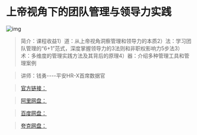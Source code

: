 # 上帝视角下的团队管理与领导力实践

![img]()

> 简介：课程收益1）道：从上帝视角洞察管理和领导力的本质2）法：学习团队管理的“6+1”范式，深度掌握领导力的3法则和非职权影响力5步法3）术：多维度的管理实践方法及其背后的原理4）器：介绍多种管理工具和管理案例

> 讲师：钱勇----平安HR-X首席数据官

> [官方链接：]()

> [阿里网盘：]()

> [百度网盘：]()

> [夸克网盘：]()
